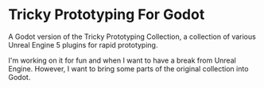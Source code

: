 # Tricky Prototyping For Godot

A Godot version of the Tricky Prototyping Collection, a collection of various Unreal Engine 5 plugins for rapid prototyping.

I'm working on it for fun and when I want to have a break from Unreal Engine. However, I want to bring some parts of the original collection into Godot.
